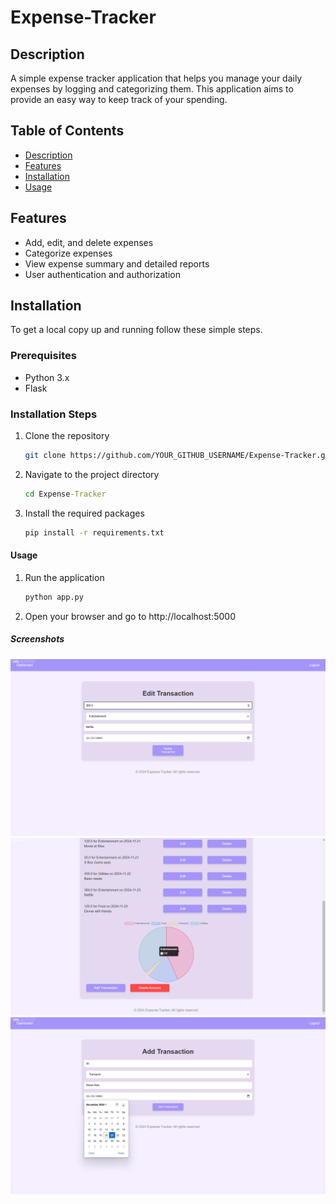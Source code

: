 # Expense-Tracker

## Description
A simple expense tracker application that helps you manage your daily expenses by logging and categorizing them. This application aims to provide an easy way to keep track of your spending.

## Table of Contents
- [Description](#description)
- [Features](#features)
- [Installation](#installation)
- [Usage](#usage)


## Features
- Add, edit, and delete expenses
- Categorize expenses
- View expense summary and detailed reports
- User authentication and authorization

## Installation
To get a local copy up and running follow these simple steps.

### Prerequisites
- Python 3.x
- Flask

### Installation Steps
1. Clone the repository
   
   ```bash
   git clone https://github.com/YOUR_GITHUB_USERNAME/Expense-Tracker.git
   ```

2. Navigate to the project directory

    ```cmd
    cd Expense-Tracker
    ```
3. Install the required packages

    ```cmd
    pip install -r requirements.txt
    ```

#### Usage
1. Run the application
    ```cmd
    python app.py
    ```
2. Open your browser and go to http://localhost:5000

##### Screenshots
![Description of the image](https://github.com/Hafil075/ExpenseTracker/blob/0229a061f5e38f334b5d5d9dea791e311f29884d/Screenshot%202024-11-20%20212254.png)
![Description of the image](https://github.com/Hafil075/ExpenseTracker/blob/0229a061f5e38f334b5d5d9dea791e311f29884d/Screenshot%202024-11-20%20212304.png)
![Description of the image](https://github.com/Hafil075/ExpenseTracker/blob/0229a061f5e38f334b5d5d9dea791e311f29884d/Screenshot%202024-11-20%20211638.png)


